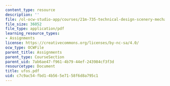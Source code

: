```yaml
---
content_type: resource
description: ''
file: /ol-ocw-studio-app/courses/21m-735-technical-design-scenery-mechanisms-and-special-effects-spring-2004/c7c9ac54fbd14b565e7158f6d8a795c1_ufos.pdf
file_size: 36052
file_type: application/pdf
learning_resource_types:
- Assignments
license: https://creativecommons.org/licenses/by-nc-sa/4.0/
ocw_type: OCWFile
parent_title: Assignments
parent_type: CourseSection
parent_uid: 7ab6ae47-f961-4b79-44ef-243984cf3f3d
resourcetype: Document
title: ufos.pdf
uid: c7c9ac54-fbd1-4b56-5e71-58f6d8a795c1
---
```

